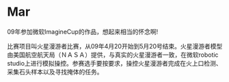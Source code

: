 Mar
===

09年参加微软ImagineCup的作品，想起来相当的怀念啊!

比赛项目叫火星漫游者比赛，从09年4月20开始到5月20号结束。火星漫游者模型由美国航空航天局（ＮＡＳＡ）提供，与真实的火星漫游者一致，在微软robotic studio上进行模拟操控。参赛选手要按要求，操控火星漫游者完成在火上口检测、采集石头样本以及寻找掩体的任务。


